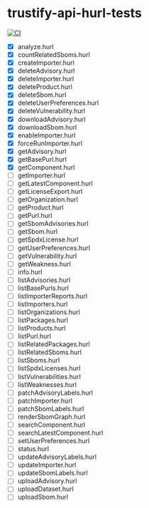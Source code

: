 # trustify-api-hurl-tests

[![CI](https://github.com/helio-frota/trustify-api-hurl-tests/actions/workflows/ci.yaml/badge.svg)](https://github.com/helio-frota/trustify-api-hurl-tests/actions/workflows/ci.yaml)

- [x] analyze.hurl
- [x] countRelatedSboms.hurl
- [x] createImporter.hurl
- [x] deleteAdvisory.hurl
- [x] deleteImporter.hurl
- [x] deleteProduct.hurl
- [x] deleteSbom.hurl
- [x] deleteUserPreferences.hurl
- [x] deleteVulnerability.hurl
- [x] downloadAdvisory.hurl
- [x] downloadSbom.hurl
- [x] enableImporter.hurl
- [x] forceRunImporter.hurl
- [x] getAdvisory.hurl
- [x] getBasePurl.hurl
- [x] getComponent.hurl
- [ ] getImporter.hurl
- [ ] getLatestComponent.hurl
- [ ] getLicenseExport.hurl
- [ ] getOrganization.hurl
- [ ] getProduct.hurl
- [ ] getPurl.hurl
- [ ] getSbomAdvisories.hurl
- [ ] getSbom.hurl
- [ ] getSpdxLicense.hurl
- [ ] getUserPreferences.hurl
- [ ] getVulnerability.hurl
- [ ] getWeakness.hurl
- [ ] info.hurl
- [ ] listAdvisories.hurl
- [ ] listBasePurls.hurl
- [ ] listImporterReports.hurl
- [ ] listImporters.hurl
- [ ] listOrganizations.hurl
- [ ] listPackages.hurl
- [ ] listProducts.hurl
- [ ] listPurl.hurl
- [ ] listRelatedPackages.hurl
- [ ] listRelatedSboms.hurl
- [ ] listSboms.hurl
- [ ] listSpdxLicenses.hurl
- [ ] listVulnerabilities.hurl
- [ ] listWeaknesses.hurl
- [ ] patchAdvisoryLabels.hurl
- [ ] patchImporter.hurl
- [ ] patchSbomLabels.hurl
- [ ] renderSbomGraph.hurl
- [ ] searchComponent.hurl
- [ ] searchLatestComponent.hurl
- [ ] setUserPreferences.hurl
- [ ] status.hurl
- [ ] updateAdvisoryLabels.hurl
- [ ] updateImporter.hurl
- [ ] updateSbomLabels.hurl
- [ ] uploadAdvisory.hurl
- [ ] uploadDataset.hurl
- [ ] uploadSbom.hurl
